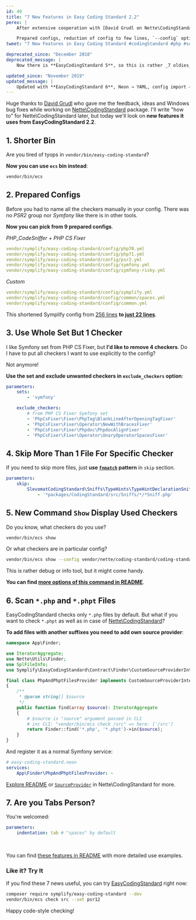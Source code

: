 ```yaml
---
id: 49
title: "7 New Features in Easy Coding Standard 2.2"
perex: |
    After extensive cooperation with [David Grudl on Nette\CodingStandard](https://twitter.com/geekovo/status/885152407948333056) EasyCodingStandard got new features, that **moved the project to completely new level of comfort**.

    Prepared configs, reduction of config to few lines, `--config` option and more.
tweet: "7 New Features in Easy Coding Standard #codingStandard #php #solid"

deprecated_since: "December 2018"
deprecated_message: |
    Now there is **EasyCodingStandard 5**, so this is rather _7 oldies_.

updated_since: "November 2019"
updated_message: |
    Updated with **EasyCodingStandard 6**, Neon → YAML, config import → `sets` parameters, `checkers` → `services`.
---
```


Huge thanks to [David Grudl](https://github.com/dg) who gave me the feedback, ideas and Windows bug fixes while working on [Nette\CodingStandard](https://github.com/nette/coding-standard) package. I'll write "how to" for Nette\CodingStandard later, but today we'll look on **new features it uses from EasyCodingStandard 2.2**.

## 1. Shorter Bin

Are you tired of tyops in `vendor/bin/easy-coding-standard`?

**Now you can use `ecs` bin instead**:

```bash
vendor/bin/ecs
```


## 2. Prepared Configs

Before you had to name all the checkers manually in your config. There was no *PSR2* group nor *Symfony* like there is in other tools.

**Now you can pick from 9 prepared configs**.

*PHP_CodeSniffer + PHP CS Fixer*

```yaml
vendor/symplify/easy-coding-standard/config/php70.yml
vendor/symplify/easy-coding-standard/config/php71.yml
vendor/symplify/easy-coding-standard/config/psr2.yml
vendor/symplify/easy-coding-standard/config/symfony.yml
vendor/symplify/easy-coding-standard/config/symfony-risky.yml
```

*Custom*

```yaml
vendor/symplify/easy-coding-standard/config/symplify.yml
vendor/symplify/easy-coding-standard/config/common/spaces.yml
vendor/symplify/easy-coding-standard/config/common.yml
```

This shortened Symplify config from [256 lines](https://github.com/Symplify/Symplify/blob/v2.0.0/easy-coding-standard.neon#L1-L256) **to [just 22 lines](https://github.com/Symplify/Symplify/blob/458082a5d534182e4ad723958c417399442abc82/easy-coding-standard.neon#L1-L22)**.


## 3. Use Whole Set But 1 Checker

I like Symfony set from PHP CS Fixer, but **I'd like to remove 4 checkers**. Do I have to put all checkers I want to use explicitly to the config?

Not anymore!

**Use the set and exclude unwanted checkers in `exclude_checkers` option**:

```yaml
parameters:
    sets:
        - 'symfony'

    exclude_checkers:
        # from PHP CS Fixer Symfony set
        - 'PhpCsFixer\Fixer\PhpTag\BlankLineAfterOpeningTagFixer'
        - 'PhpCsFixer\Fixer\Operator\NewWithBracesFixer'
        - 'PhpCsFixer\Fixer\Phpdoc\PhpdocAlignFixer'
        - 'PhpCsFixer\Fixer\Operator\UnaryOperatorSpacesFixer'
```

## 4. Skip More Than 1 File For Specific Checker

If you need to skip more files, just **use [`fnmatch`](https://php.net/manual/en/function.fnmatch.php) pattern** in `skip` section.

```yaml
parameters:
    skip:
        SlevomatCodingStandard\Sniffs\TypeHints\TypeHintDeclarationSniff:
            - '*packages/CodingStandard/src/Sniffs/*/*Sniff.php'
```

## 5. New Command `Show` Display Used Checkers

Do you know, what checkers do you use?

```bash
vendor/bin/ecs show
```

Or what checkers are in particular config?

```bash
vendor/bin/ecs show --config vendor/nette/coding-standard/coding-standard-php71.yml
```

This is rather debug or info tool, but it might come handy.

**You can find [more options of this command in README](https://github.com/Symplify/EasyCodingStandard#show-command-to-display-all-checkers)**.


## 6. Scan `*.php` and `*.phpt` Files

EasyCodingStandard checks only `*.php` files by default. But what if you want to check `*.phpt` as well as in case of [Nette\CodingStandard](https://github.com/nette/coding-standard)?

**To add files with another suffixes you need to add own source provider**:

```php
namespace App\Finder;

use IteratorAggregate;
use Nette\Utils\Finder;
use SplFileInfo;
use Symplify\EasyCodingStandard\Contract\Finder\CustomSourceProviderInterface;

final class PhpAndPhptFilesProvider implements CustomSourceProviderInterface
{
    /**
     * @param string[] $source
     */
    public function find(array $source): IteratorAggregate
    {
        # $source is "source" argument passed in CLI
        # inc CLI: "vendor/bin/ecs check /src" => here: ['/src']
        return Finder::find('*.php', '*.phpt')->in($source);
    }
}
```

And register it as a normal Symfony service:

```yaml
# easy-coding-standard.neon
services:
    App\Finder\PhpAndPhptFilesProvider: ~
```

[Explore README](https://github.com/Symplify/EasyCodingStandard#do-you-need-to-include-tests-php-inc-or-phpt-files) or [`SourceProvider`](https://github.com/nette/coding-standard/blob/2f935070b82fbe4b1da8e564a8dc6dcb9bbeca25/src/Finder/SourceProvider.php) in Nette\CodingStandard for more.


## 7. Are you Tabs Person?

You're welcomed:

```yaml
parameters:
    indentation: tab # "spaces" by default
```


<br>

You can find [these features in README](https://github.com/Symplify/EasyCodingStandard) with more detailed use examples.


### Like it? Try It

If you find these 7 news useful, you can try [EasyCodingStandard](https://github.com/Symplify/EasyCodingStandard) right now:


```bash
composer require symplify/easy-coding-standard --dev
vendor/bin/ecs check src --set psr12
```

Happy code-style checking!
